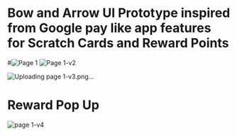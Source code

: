 # Bow and Arrow UI Prototype inspired from Google pay like app features for Scratch Cards and Reward Points
#![Page 1](https://github.com/rixhi002/Bow-and-Arrow-UI-Prototype/assets/94241513/276d0cc3-ec37-4e48-8806-edf085e85668)
![Page 1-v2](https://github.com/rixhi002/Bow-and-Arrow-UI-Prototype/assets/94241513/9968db18-9c36-4e93-8456-a84aa975a14f)

![Uploading page 1-v3.png…]()

# Reward Pop Up
![page 1-v4](https://github.com/rixhi002/Bow-Arrow-animation-in-XD/assets/94241513/80d40cc1-d3ba-440d-be8d-d484fce79a80)
